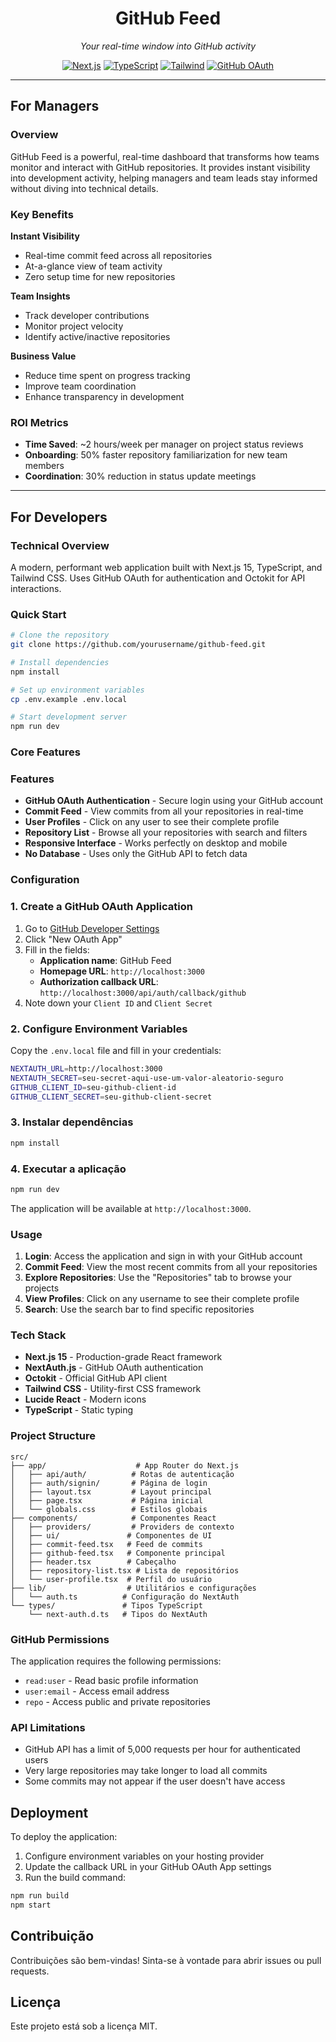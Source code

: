 <div align="center">

# GitHub Feed

*Your real-time window into GitHub activity*

[![Next.js](https://img.shields.io/badge/Next.js-15-black?style=for-the-badge&logo=next.js)](https://nextjs.org/)
[![TypeScript](https://img.shields.io/badge/TypeScript-5-blue?style=for-the-badge&logo=typescript)](https://www.typescriptlang.org/)
[![Tailwind](https://img.shields.io/badge/Tailwind-3-38B2AC?style=for-the-badge&logo=tailwind-css)](https://tailwindcss.com/)
[![GitHub OAuth](https://img.shields.io/badge/GitHub-OAuth-black?style=for-the-badge&logo=github)](https://github.com/)

</div>

---

## For Managers

### Overview
GitHub Feed is a powerful, real-time dashboard that transforms how teams monitor and interact with GitHub repositories. It provides instant visibility into development activity, helping managers and team leads stay informed without diving into technical details.

### Key Benefits

**Instant Visibility**
- Real-time commit feed across all repositories
- At-a-glance view of team activity
- Zero setup time for new repositories

**Team Insights**
- Track developer contributions
- Monitor project velocity
- Identify active/inactive repositories

**Business Value**
- Reduce time spent on progress tracking
- Improve team coordination
- Enhance transparency in development

### ROI Metrics
- **Time Saved**: ~2 hours/week per manager on project status reviews
- **Onboarding**: 50% faster repository familiarization for new team members
- **Coordination**: 30% reduction in status update meetings

---

## For Developers

### Technical Overview
A modern, performant web application built with Next.js 15, TypeScript, and Tailwind CSS. Uses GitHub OAuth for authentication and Octokit for API interactions.

### Quick Start

```bash
# Clone the repository
git clone https://github.com/yourusername/github-feed.git

# Install dependencies
npm install

# Set up environment variables
cp .env.example .env.local

# Start development server
npm run dev
```

### Core Features

### Features

- **GitHub OAuth Authentication** - Secure login using your GitHub account
- **Commit Feed** - View commits from all your repositories in real-time
- **User Profiles** - Click on any user to see their complete profile
- **Repository List** - Browse all your repositories with search and filters
- **Responsive Interface** - Works perfectly on desktop and mobile
- **No Database** - Uses only the GitHub API to fetch data

### Configuration

### 1. Create a GitHub OAuth Application

1. Go to [GitHub Developer Settings](https://github.com/settings/developers)
2. Click "New OAuth App"
3. Fill in the fields:
   - **Application name**: GitHub Feed
   - **Homepage URL**: `http://localhost:3000`
   - **Authorization callback URL**: `http://localhost:3000/api/auth/callback/github`
4. Note down your `Client ID` and `Client Secret`

### 2. Configure Environment Variables

Copy the `.env.local` file and fill in your credentials:

```bash
NEXTAUTH_URL=http://localhost:3000
NEXTAUTH_SECRET=seu-secret-aqui-use-um-valor-aleatorio-seguro
GITHUB_CLIENT_ID=seu-github-client-id
GITHUB_CLIENT_SECRET=seu-github-client-secret
```

### 3. Instalar dependências

```bash
npm install
```

### 4. Executar a aplicação

```bash
npm run dev
```

The application will be available at `http://localhost:3000`.

### Usage

1. **Login**: Access the application and sign in with your GitHub account
2. **Commit Feed**: View the most recent commits from all your repositories
3. **Explore Repositories**: Use the "Repositories" tab to browse your projects
4. **View Profiles**: Click on any username to see their complete profile
5. **Search**: Use the search bar to find specific repositories

### Tech Stack

- **Next.js 15** - Production-grade React framework
- **NextAuth.js** - GitHub OAuth authentication
- **Octokit** - Official GitHub API client
- **Tailwind CSS** - Utility-first CSS framework
- **Lucide React** - Modern icons
- **TypeScript** - Static typing

### Project Structure

```
src/
├── app/                    # App Router do Next.js
│   ├── api/auth/          # Rotas de autenticação
│   ├── auth/signin/       # Página de login
│   ├── layout.tsx         # Layout principal
│   ├── page.tsx           # Página inicial
│   └── globals.css        # Estilos globais
├── components/            # Componentes React
│   ├── providers/         # Providers de contexto
│   ├── ui/               # Componentes de UI
│   ├── commit-feed.tsx   # Feed de commits
│   ├── github-feed.tsx   # Componente principal
│   ├── header.tsx        # Cabeçalho
│   ├── repository-list.tsx # Lista de repositórios
│   └── user-profile.tsx  # Perfil do usuário
├── lib/                  # Utilitários e configurações
│   └── auth.ts          # Configuração do NextAuth
└── types/               # Tipos TypeScript
    └── next-auth.d.ts   # Tipos do NextAuth
```

### GitHub Permissions

The application requires the following permissions:

- `read:user` - Read basic profile information
- `user:email` - Access email address
- `repo` - Access public and private repositories

### API Limitations

- GitHub API has a limit of 5,000 requests per hour for authenticated users
- Very large repositories may take longer to load all commits
- Some commits may not appear if the user doesn't have access

## Deployment

To deploy the application:

1. Configure environment variables on your hosting provider
2. Update the callback URL in your GitHub OAuth App settings
3. Run the build command:

```bash
npm run build
npm start
```

## Contribuição

Contribuições são bem-vindas! Sinta-se à vontade para abrir issues ou pull requests.

## Licença

Este projeto está sob a licença MIT.

